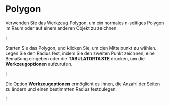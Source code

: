 # Polygon

Verwenden Sie das Werkzeug Polygon, um ein normales n-seitiges Polygon im Raum oder auf einem anderen Objekt zu zeichnen.

\![](<../.gitbook/assets/image (9) (1).png>)

Starten Sie das Polygon, und klicken Sie, um den Mittelpunkt zu wählen. Legen Sie den Radius fest, indem Sie den zweiten Punkt zeichnen, eine Bemaßung eingeben oder die **TABULATORTASTE** drücken, um die **Werkzeugoptionen** aufzurufen.

\![](<../.gitbook/assets/image (7) (1).png>)

Die Option **Werkzeugoptionen** ermöglicht es Ihnen, die Anzahl der Seiten zu ändern und einen bestimmten Radius festzulegen.

\![](<../.gitbook/assets/image (13) (1).png>)
